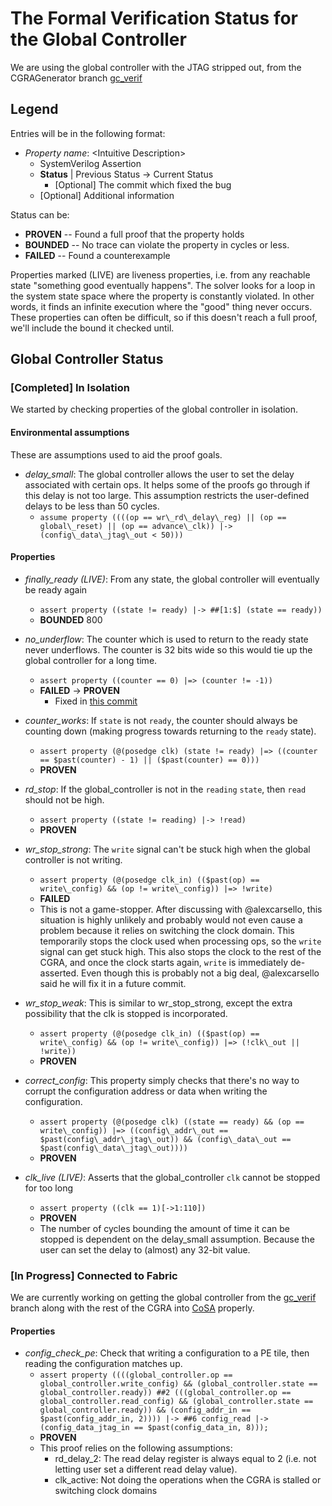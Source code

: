 # The Formal Verification Status for the Global Controller
We are using the global controller with the JTAG stripped out, from the CGRAGenerator branch [gc\_verif](https://github.com/StanfordAHA/CGRAGenerator/tree/gc\_verif)

## Legend
Entries will be in the following format:

* *Property name*: \<Intuitive Description\>
   * SystemVerilog Assertion
   * **Status** | Previous Status -> Current Status
      * [Optional] The commit which fixed the bug
   * [Optional] Additional information

Status can be:

* **PROVEN** -- Found a full proof that the property holds
* **BOUNDED** <k> -- No trace can violate the property in <k> cycles or less.
* **FAILED** -- Found a counterexample

Properties marked (LIVE) are liveness properties, i.e. from any reachable state "something good eventually happens". The solver looks for a loop in the system state space where the property is constantly violated. In other words, it finds an infinite execution where the "good" thing never occurs. These properties can often be difficult, so if this doesn't reach a full proof, we'll include the bound it checked until.

## Global Controller Status

### [Completed] In Isolation

We started by checking properties of the global controller in isolation.

#### Environmental assumptions

These are assumptions used to aid the proof goals.

* *delay\_small*: The global controller allows the user to set the delay associated with certain ops. It helps some of the proofs go through if this delay is not too large. This assumption restricts the user-defined delays to be less than 50 cycles.
   * `assume property ((((op == wr\_rd\_delay\_reg) || (op == global\_reset) || (op == advance\_clk)) |-> (config\_data\_jtag\_out < 50)))`

#### Properties

* *finally\_ready (LIVE)*: From any state, the global controller will eventually be ready again
   * `assert property ((state != ready) |-> ##[1:$] (state == ready))`
   * **BOUNDED** 800

* *no\_underflow*: The counter which is used to return to the ready state never underflows. The counter is 32 bits wide so this would tie up the global controller for a long time.
   * `assert property ((counter == 0) |=> (counter != -1))`
   * **FAILED** -> **PROVEN**
      * Fixed in [this commit](https://github.com/StanfordAHA/CGRAGenerator/commit/56aa3f118be0c5b99467f0236ccdc6a349da7508)

* *counter\_works*: If `state` is not `ready`, the counter should always be counting down (making progress towards returning to the `ready` state).
   * `assert property (@(posedge clk) (state != ready) |=> ((counter == $past(counter) - 1) || ($past(counter) == 0)))`
   * **PROVEN**

* *rd\_stop*: If the global\_controller is not in the `reading` `state`, then `read` should not be high.
   * `assert property ((state != reading) |-> !read)`
   * **PROVEN**

* *wr\_stop\_strong*: The `write` signal can't be stuck high when the global controller is not writing.
   * `assert property (@(posedge clk_in) (($past(op) == write\_config) && (op != write\_config)) |=> !write)`
   * **FAILED**
   * This is not a game-stopper. After discussing with @alexcarsello, this situation is highly unlikely and probably would not even cause a problem because it relies on switching the clock domain. This temporarily stops the clock used when processing ops, so the `write` signal can get stuck high. This also stops the clock to the rest of the CGRA, and once the clock starts again, `write` is immediately de-asserted. Even though this is probably not a big deal, @alexcarsello said he will fix it in a future commit.

* *wr\_stop\_weak*: This is similar to wr\_stop\_strong, except the extra possibility that the clk is stopped is incorporated.
   * `assert property (@(posedge clk_in) (($past(op) == write\_config) && (op != write\_config)) |=> (!clk\_out || !write))`
   * **PROVEN**

* *correct\_config*: This property simply checks that there's no way to corrupt the configuration address or data when writing the configuration.
   * `assert property (@(posedge clk) ((state == ready) && (op == write\_config)) |=> ((config\_addr\_out == $past(config\_addr\_jtag\_out)) && (config\_data\_out == $past(config\_data\_jtag\_out))))`
   * **PROVEN**

* *clk\_live (LIVE)*: Asserts that the global\_controller `clk` cannot be stopped for too long
   * `assert property ((clk == 1)[->1:110])`
   * **PROVEN**
   * The number of cycles bounding the amount of time it can be stopped is dependent on the delay\_small assumption. Because the user can set the delay to (almost) any 32-bit value.

### [In Progress] Connected to Fabric

We are currently working on getting the global controller from the [gc\_verif](https://github.com/StanfordAHA/CGRAGenerator/tree/gc\_verif) branch along with the rest of the CGRA into [CoSA](https://github.com/cristian-mattarei/CoSA) properly.

#### Properties

* *config_check_pe*: Check that writing a configuration to a PE tile, then reading the configuration matches up.
   * `assert property ((((global_controller.op == global_controller.write_config) && (global_controller.state == global_controller.ready)) ##2 (((global_controller.op == global_controller.read_config) && (global_controller.state == global_controller.ready)) && (config_addr_in == $past(config_addr_in, 2)))) |-> ##6 config_read |-> (config_data_jtag_in == $past(config_data_in, 8)));`
   * **PROVEN**
   * This proof relies on the following assumptions:
      * rd_delay_2: The read delay register is always equal to 2 (i.e. not letting user set a different read delay value).
      * clk_active: Not doing the operations when the CGRA is stalled or switching clock domains